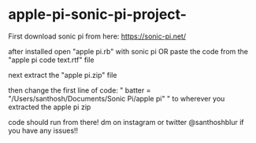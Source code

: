 # apple-pi-sonic-pi-project-

First download sonic pi from here: https://sonic-pi.net/

after installed open "apple pi.rb" with sonic pi 
OR paste the code from the "apple pi code text.rtf" file

next extract the "apple pi.zip" file 

then change the first line of code:
" batter = "/Users/santhosh/Documents/Sonic Pi/apple pi" "
to wherever you extracted the apple pi zip

code should run from there!
dm on instagram or twitter @santhoshblur if you have any issues!!
